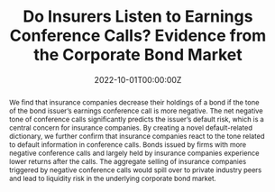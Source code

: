 ---
title: 'Do Insurers Listen to Earnings Conference Calls? Evidence from the Corporate Bond Market'

# Authors
# If you created a profile for a user (e.g. the default `admin` user), write the username (folder name) here
# and it will be replaced with their full name and linked to their profile.
authors:
  - Jie Cao 
  - Gang Li
  - Russell Wermers
  - Xintong Zhan
  - admin

# Author notes (optional)
# author_notes:
#   - 'Equal contribution'
#   - 'Equal contribution'

date: '2022-10-01T00:00:00Z'
# doi: '10.2139/ssrn.3881497'

# Schedule page publish date (NOT publication's date).
# publishDate: '2017-01-01T00:00:00Z'

# Publication type.
# Legend: 0 = Uncategorized; 1 = Conference paper; 2 = Journal article;
# 3 = Preprint / Working Paper; 4 = Report; 5 = Book; 6 = Book section;
# 7 = Thesis; 8 = Patent
publication_types: ['3']

# Publication name and optional abbreviated publication name.
publication: "Working Paper"
# publication_short:

# Abstract
abstract: We find that insurance companies decrease their holdings of a bond if the tone of the bond issuer’s earnings conference call is more negative. The net negative tone of conference calls significantly predicts the issuer’s default risk, which is a central concern for insurance companies. By creating a novel default-related dictionary, we further confirm that insurance companies react to the tone related to default information in conference calls. Bonds issued by firms with more negative conference calls and largely held by insurance companies experience lower returns after the calls. The aggregate selling of insurance companies triggered by negative conference calls would spill over to private industry peers and lead to liquidity risk in the underlying corporate bond market.

# Summary. An optional shortened abstract.
summary: _CFRI & CIRF (2023), XJTLU AI and Big Data in Accounting and Finance (2023), MIT Asia Accounting Conference (2023), CFAM (2023, scheduled), AFA (2024, scheduled)_

tags: [Corporate bonds, insurance companies, earnings conference calls, linguistic tone, default risks]

# Display this page in the Featured widget?
featured: false

# Custom links (uncomment lines below)
# links:
# - name: Custom Link
#   url: http://example.org

url_pdf: ''
url_code: ''
url_dataset: ''
url_poster: ''
url_project: ''
url_slides: ''
url_source: ''
url_video: ''
---